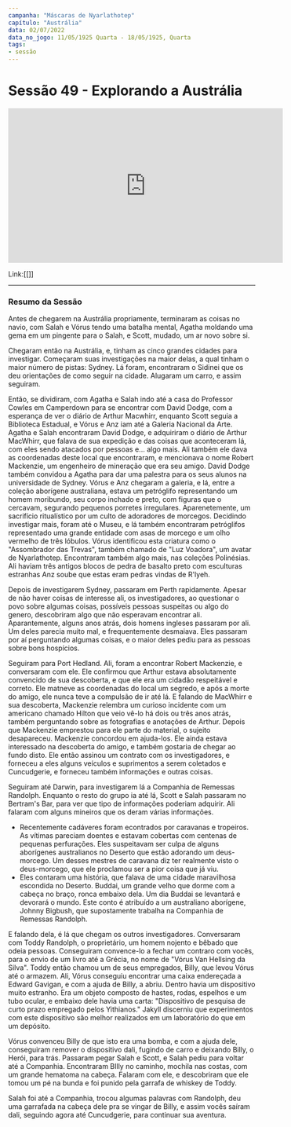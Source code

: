 ```yaml
---
campanha: "Máscaras de Nyarlathotep"
capítulo: "Austrália"
data: 02/07/2022
data_no_jogo: 11/05/1925 Quarta - 18/05/1925, Quarta
tags: 
- sessão
---
```

# Sessão 49  - Explorando a Austrália 

<div align="center"><iframe width="560" height="315" src="https://www.youtube.com/embed/yk94CX6zhvg" title="YouTube video player" frameborder="0" allow="accelerometer; autoplay; clipboard-write; encrypted-media; gyroscope; picture-in-picture" allowfullscreen></iframe></div>

Link:[[]]

---
### Resumo da Sessão
Antes de chegarem na Austrália propriamente, terminaram as coisas no navio, com Salah e Vórus tendo uma batalha mental, Agatha moldando uma gema em um pingente para o Salah, e Scott, mudado, um ar novo sobre si.

Chegaram então na Austrália, e, tinham as cinco grandes cidades para investigar. Começaram suas investigações na maior delas, a qual tinham o maior número de pistas: Sydney. Lá foram, encontraram o Sidinei que os deu orientações de como seguir na cidade. Alugaram um carro, e assim seguiram.

Então, se dividiram, com Agatha e Salah indo até a casa do Professor Cowles em Camperdown para se encontrar com David Dodge, com a esperança de ver o diário de Arthur Macwhirr, enquanto Scott seguia a Biblioteca Estadual, e Vórus e Anz iam até a Galeria Nacional da Arte.
Agatha e Salah encontraram David Dodge, e adquiriram o diário de Arthur MacWhirr, que falava de sua expedição e das coisas que aconteceram lá, com eles sendo atacados por pessoas e... algo mais. Ali também ele dava as coordenadas deste local que encontraram, e mencionava o nome Robert Mackenzie, um engenheiro de mineração que era seu amigo. David Dodge também convidou a Agatha para dar uma palestra para os seus alunos na universidade de Sydney.
Vórus e Anz chegaram a galeria, e lá, entre a coleção aborígene australiana, estava um petróglifo representando um homem moribundo, seu corpo inchado e preto, com figuras que o cercavam, segurando pequenos porretes irregulares. Aparenetemente, um sacrifício ritualístico por um culto de adoradores de morcegos.
Decidindo investigar mais, foram até o Museu, e lá também encontraram petróglifos representado uma grande entidade com asas de morcego e um olho vermelho de três lóbulos. Vórus identificou esta criatura como o "Assombrador das Trevas", também chamado de "Luz Voadora", um avatar de Nyarlathotep.
Encontraram também algo mais, nas coleções Polinésias. Ali haviam três antigos blocos de pedra de basalto preto com esculturas estranhas Anz soube que estas eram pedras vindas de R'lyeh.

Depois de investigarem Sydney, passaram em Perth rapidamente. Apesar de não haver coisas de interesse ali, os investigadores, ao questionar o povo sobre algumas coisas, possíveis pessoas suspeitas ou algo do genero, descobriram algo que não esperavam encontrar ali. Aparantemente, alguns anos atrás, dois homens ingleses passaram por ali. Um deles parecia muito mal, e frequentemente desmaiava. Eles passaram por aí perguntando algumas coisas, e o maior deles pediu para as pessoas sobre bons hospícios.

Seguiram para Port Hedland. Ali, foram a encontrar Robert Mackenzie, e conversaram com ele. Ele confirmou que Arthur estava absolutamente convencido de sua descoberta, e que ele era um cidadão respeitável e correto. Ele matneve as coordenadas do local um segredo, e após a morte do amigo, ele nunca teve a compulsão de ir até lá.
E falando de MacWhirr e sua descoberta, Mackenzie relembra um curioso incidente com um americano chamado Hilton que veio vê-lo há dois ou três anos atrás, também perguntando sobre as fotografias e anotações de Arthur. Depois que Mackenzie emprestou para ele parte do material, o sujeito desapareceu.
Mackenzie concordou em ajuda-los. Ele ainda estava interessado na descoberta do amigo, e também gostaria de chegar ao fundo disto. Ele então assinou um contrato com os investigadores, e forneceu a eles alguns veículos e suprimentos a serem coletados e Cuncudgerie, e forneceu também informações e outras coisas.

Seguiram até Darwin, para investigarem lá a Companhia de Remessas Randolph. Enquanto o resto do grupo ia até lá, Scott e Salah passaram no Bertram's Bar, para ver que tipo de informações poderiam adquirir. Ali falaram com alguns mineiros que os deram várias informações.
- Recentemente cadáveres foram econtrados por caravanas e tropeiros. As vítimas pareciam doentes e estavam cobertas com centenas de pequenas perfurações. Eles suspeitavam ser culpa de alguns aborígenes australianos no Deserto que estão adorando um deus-morcego. Um desses mestres de caravana diz ter realmente visto o deus-morcego, que ele proclamou ser a pior coisa que já viu.
- Eles contaram uma história, que falava de uma cidade maravilhosa escondida no Deserto. Buddai, um grande velho que dorme com a cabeça no braço, ronca embaixo dela. Um dia Buddai se levantará e devorará o mundo. Este conto é atribuído a um australiano aborígene, Johnny Bigbush, que supostamente trabalha na Companhia de Remessas Randolph.

E falando dela, é lá que chegam os outros investigadores. Conversaram com Toddy Randolph, o proprietário, um homem nojento e bêbado que odeia pessoas. Conseguiram convence-lo a fechar um contraro com vocês, para o envio de um livro até a Grécia, no nome de "Vórus Van Hellsing da Silva". Toddy então chamou um de seus empregados, Billy, que levou Vórus até o armazem. Ali, Vórus conseguiu encontrar uma caixa endereçada a Edward Gavigan, e com a ajuda de Billy, a abriu. Dentro havia um dispositivo muito estranho. Era um objeto composto de hastes, rodas, espelhos e um tubo ocular, e embaixo dele havia uma carta: "Dispositivo de pesquisa de curto prazo empregado pelos Yithianos."
Jakyll discerniu que experimentos com este dispositivo são melhor realizados em um laboratório do que em um depósito.

Vórus convenceu Billy de que isto era uma bomba, e com a ajuda dele, conseguiram remover o dispositivo dali, fugindo de carro e deixando Billy, o Herói, para trás. Passaram pegar Salah e Scott, e Salah pediu para voltar até a Companhia. Encontraram BIlly no caminho, mochila nas costas, com um grande hematoma na cabeça. Falaram com ele, e descobriram que ele tomou um pé na bunda e foi punido pela garrafa de whiskey de Toddy.

Salah foi até a Companhia, trocou algumas palavras com Randolph, deu uma garrafada na cabeça dele pra se vingar de Billy, e assim vocês saíram dali, seguindo agora até Cuncudgerie, para continuar sua aventura.


